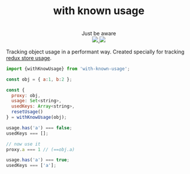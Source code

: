 <div align="center">
  <h1>with known usage</h1>
  <br/>
  Just be aware
  <br/>
    
  <a href="https://www.npmjs.com/package/with-known-usage">
   <img src="https://img.shields.io/npm/v/with-known-usage.svg?style=flat-square" />
  </a>
    
  <a href="https://travis-ci.org/theKashey/with-known-usage">
   <img src="https://travis-ci.org/theKashey/with-known-usage.svg?branch=master" />
  </a>

  <br/>  
</div>  

Tracking object usage in a performant way. Created specially for tracking [redux store usage](https://github.com/reduxjs/react-redux/pull/1021).

```js
import {withKnowUsage} from 'with-known-usage';

const obj = { a:1, b:2 };

const {
  proxy: obj,
  usage: Set<string>,
  usedKeys: Array<string>,
  resetUsage()
} = withKnowUsage(obj);

usage.has('a') === false;
usedKeys === [];

// now use it
proxy.a === 1 // (==obj.a)

usage.has('a') === true;
usedKeys === ['a'];

```